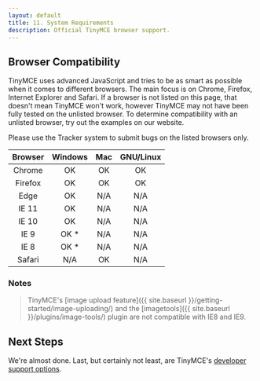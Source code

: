 ```yaml
---
layout: default
title: 11. System Requirements
description: Official TinyMCE browser support.
---
```


## Browser Compatibility

TinyMCE uses advanced JavaScript and tries to be as smart as possible when it comes to different browsers. The main focus is on Chrome, Firefox, Internet Explorer and Safari. If a browser is not listed on this page, that doesn't mean TinyMCE won't work, however TinyMCE may not have been fully tested on the unlisted browser. To determine compatibility with an unlisted browser, try out the examples on our website.

Please use the Tracker system to submit bugs on the listed browsers only.

|Browser | Windows | Mac | GNU/Linux |
|:------:|:-------:|:---:|:---------:|
|Chrome  | OK      | OK  | OK |
|Firefox | OK      | OK  | OK |
|Edge    | OK      | N/A | N/A |
|IE 11   | OK      | N/A | N/A |
|IE 10   | OK      | N/A | N/A |
|IE 9    | OK *    | N/A | N/A |
|IE 8    | OK *    | N/A | N/A |
|Safari  | N/A     | OK  | N/A |

### Notes

> TinyMCE's [image upload feature]({{ site.baseurl }}/getting-started/image-uploading/) and the [imagetools]({{ site.baseurl }}/plugins/image-tools/) plugin are not compatible with IE8 and IE9.

## Next Steps

We're almost done. Last, but certainly not least, are TinyMCE's [developer support options](../getting-support).
